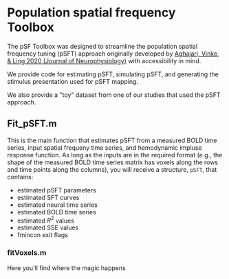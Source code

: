 # Population spatial frequency Toolbox

The pSF Toolbox was designed to streamline the population spatial frequency tuning (pSFT) approach originally developed by [Aghajari, Vinke, & Ling 2020 (Journal of Neurophysiology)](https://doi.org/10.1152/jn.00291.2019) with accessibility in mind. 

We provide code for estimating pSFT, simulating pSFT, and generating the stimulus presentation used for pSFT mapping.

We also provide a "toy" dataset from one of our studies that used the pSFT approach.

## Fit_pSFT.m
This is the main function that estimates pSFT from a measured BOLD time series, input spatial frequeny time series, and hemodynamic impluse response function. As long as the inputs are in the required format (e.g., the shape of the measured BOLD time series matrix has voxels along the rows and time points along the columns), you will receive a structure, `pSFT`, that contains:
- estimated pSFT parameters 
- estimated SFT curves
- estimated neural time series
- estimated BOLD time series
- estimated $R^2$ values
- estimated SSE values
- fmincon exit flags

### fitVoxels.m
Here you'll find where the magic happens


